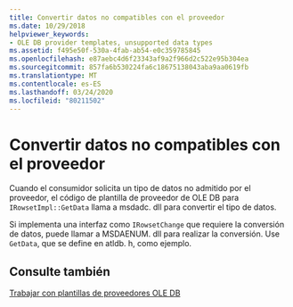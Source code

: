 ```yaml
---
title: Convertir datos no compatibles con el proveedor
ms.date: 10/29/2018
helpviewer_keywords:
- OLE DB provider templates, unsupported data types
ms.assetid: f495e50f-530a-4fab-ab54-e0c359785845
ms.openlocfilehash: e87aebc4d6f23343af9a2f966d2c522e95b304ea
ms.sourcegitcommit: 857fa6b530224fa6c18675138043aba9aa0619fb
ms.translationtype: MT
ms.contentlocale: es-ES
ms.lasthandoff: 03/24/2020
ms.locfileid: "80211502"
---
```

# <a name="converting-data-not-supported-by-the-provider"></a>Convertir datos no compatibles con el proveedor

Cuando el consumidor solicita un tipo de datos no admitido por el proveedor, el código de plantilla de proveedor de OLE DB para `IRowsetImpl::GetData` llama a msdadc. dll para convertir el tipo de datos.

Si implementa una interfaz como `IRowsetChange` que requiere la conversión de datos, puede llamar a MSDAENUM. dll para realizar la conversión. Use `GetData`, que se define en atldb. h, como ejemplo.

## <a name="see-also"></a>Consulte también

[Trabajar con plantillas de proveedores OLE DB](../../data/oledb/working-with-ole-db-provider-templates.md)
